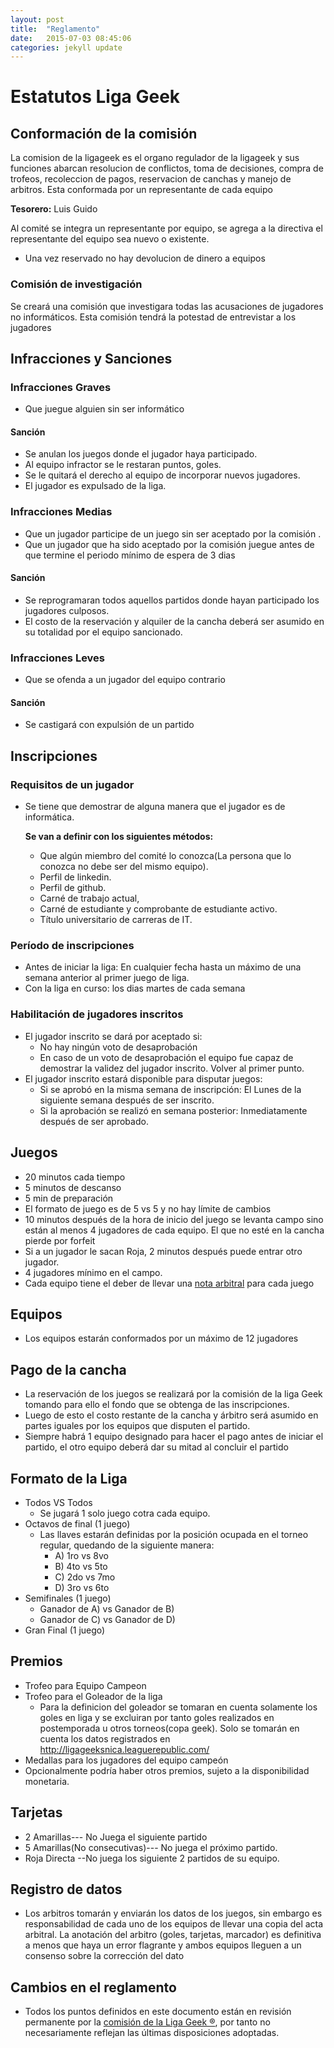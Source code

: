 ```yaml
---
layout: post
title:  "Reglamento"
date:   2015-07-03 08:45:06
categories: jekyll update
---
```

# Estatutos Liga Geek

## Conformación de la comisión

La comision de la ligageek es el organo regulador de la ligageek y sus funciones abarcan resolucion de conflictos, toma de decisiones, compra de trofeos, recoleccion de pagos, reservacion de canchas y manejo de arbitros. Esta conformada por un representante de cada equipo

**Tesorero:** Luis Guido

Al comité se integra un representante por equipo, se agrega a la directiva el representante del equipo sea nuevo o existente.

- Una vez reservado no hay devolucion de dinero a equipos

### Comisión de investigación

Se creará una comisión que investigara todas las acusaciones de jugadores no informáticos. Esta comisión tendrá la potestad de entrevistar a los jugadores


## Infracciones y Sanciones

### Infracciones Graves

- Que juegue alguien sin ser informático

#### Sanción

 - Se anulan los juegos donde el jugador haya participado.
 - Al equipo infractor se le restaran puntos, goles.
 - Se le quitará el derecho al equipo de incorporar nuevos jugadores.
 - El jugador es expulsado de la liga.

### Infracciones Medias

- Que un jugador participe de un juego sin ser aceptado por la comisión .
- Que un jugador que ha sido aceptado por la comisión juegue antes de que termine el periodo mínimo de espera de 3 dias

#### Sanción

- Se reprogramaran todos aquellos partidos donde hayan participado los jugadores culposos. 
- El costo de la reservación y alquiler de la cancha  deberá ser asumido en su totalidad por el equipo sancionado.

### Infracciones Leves

- Que se ofenda a un jugador del equipo contrario

#### Sanción

- Se castigará con expulsión de un partido

## Inscripciones

### Requisitos de un jugador

- Se tiene que demostrar de alguna manera que el jugador  es de informática.

    **Se van a definir con los siguientes métodos:**

  - Que algún miembro del comité lo conozca(La persona que lo conozca no debe ser del mismo equipo).
  - Perfil de linkedin.
  - Perfil de github. 
  - Carné de trabajo actual, 
  - Carné de estudiante y comprobante de estudiante activo.
  - Título universitario de carreras de IT. 

### Período de inscripciones

- Antes de iniciar la liga: En cualquier fecha hasta un máximo de una semana anterior al primer juego de liga.
- Con la liga en curso: los dias martes de cada semana

### Habilitación de jugadores inscritos
- El jugador inscrito se dará por aceptado si:
  - No hay ningún voto de desaprobación
  - En caso de un voto de desaprobación el equipo fue capaz de demostrar la validez del jugador inscrito. Volver al primer punto. 
- El jugador inscrito estará disponible para disputar juegos:
  - Si se aprobó en la misma semana de inscripción: El Lunes de la siguiente semana después de ser inscrito.
  - Si la aprobación se realizó en semana posterior: Inmediatamente después de ser aprobado.

## Juegos

- 20 minutos cada tiempo
- 5 minutos de descanso 
- 5 min de preparación 
- El formato de juego es de 5 vs 5 y no hay límite de cambios
- 10 minutos después de la hora de inicio del juego se levanta campo sino están al menos 4 jugadores de cada equipo. El  que no esté en la cancha pierde por forfeit
- Si a un jugador le sacan Roja, 2 minutos después puede entrar otro jugador. 
- 4 jugadores mínimo en el campo.
- Cada equipo tiene el deber de llevar una [nota arbitral](/assets/nota_arbitral.pdf) para cada juego

## Equipos
- Los equipos estarán conformados por un máximo de 12 jugadores

## Pago de la cancha
 
- La reservación de los juegos se realizará por la comisión de la liga Geek tomando para ello el fondo que se obtenga de las inscripciones. 
- Luego de esto el costo restante de la cancha y árbitro será asumido en partes iguales por los equipos que disputen el partido. 
- Siempre habrá 1 equipo designado para hacer el pago antes de iniciar el partido, el otro equipo deberá dar su mitad al concluir el partido

## Formato de la Liga 

- Todos VS Todos
  - Se jugará 1 solo juego cotra cada equipo. 
- Octavos de final (1 juego)
  - Las llaves estarán definidas por la posición ocupada en el torneo regular, quedando de la siguiente manera:
    - A) 1ro vs 8vo
    - B) 4to vs 5to
    - C) 2do vs 7mo
    - D) 3ro vs 6to
- Semifinales (1 juego)
  - Ganador de A) vs Ganador de B)
  - Ganador de C) vs Ganador de D)
- Gran Final (1 juego)

## Premios

- Trofeo para Equipo Campeon
- Trofeo para el Goleador de la liga
  - Para la definicion del goleador se tomaran en cuenta solamente los goles en liga y se excluiran por tanto goles realizados en postemporada u otros torneos(copa geek). Solo se tomarán en cuenta los datos registrados en http://ligageeksnica.leaguerepublic.com/
- Medallas para los jugadores del equipo campeón
- Opcionalmente podría haber otros premios, sujeto a la disponibilidad monetaria.

## Tarjetas

- 2 Amarillas--- No Juega el siguiente partido
- 5 Amarillas(No consecutivas)--- No juega el próximo partido.
- Roja Directa --No juega los siguiente 2 partidos de su equipo. 

## Registro de datos

- Los arbitros tomarán y enviarán los datos de los juegos, sin embargo es responsabilidad de cada uno de los equipos de llevar una copia del acta arbitral. La anotación del arbitro (goles, tarjetas, marcador) es definitiva a menos que haya un error flagrante y ambos equipos lleguen a un consenso sobre la corrección del dato

## Cambios en el reglamento

- Todos los puntos definidos en este documento están en revisión permanente por la [comisión de la Liga Geek ®](comision@ligageek.com), por tanto no necesariamente reflejan las últimas disposiciones adoptadas.
